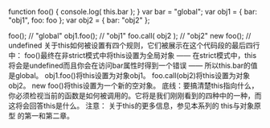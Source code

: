 function foo() {
	console.log( this.bar );
}
var bar = "global";
var obj1 = {
	bar: "obj1",
	foo: foo
};
var obj2 = {
	bar: "obj2"
};

foo();				// "global"
obj1.foo();			// "obj1"
foo.call( obj2 );	// "obj2"
new foo();			// undefined
关于this如何被设置有四个规则，它们被展示在这个代码段的最后四行中：
foo()最终在非strict模式中将this设置为全局对象 —— 在strict模式中，this将会是undefined而且你会在访问bar属性时得到一个错误 —— 所以this.bar的值是global。
obj1.foo()将this设置为对象obj1。
foo.call(obj2)将this设置为对象obj2。
new foo()将this设置为一个新的空对象。
底线：要搞清楚this指向什么，你必须检视当前的函数是如何被调用的。它将是我们刚刚看到的四种中的一种，而这将会回答this是什么。
注意： 关于this的更多信息，参见本系列的 this与对象原型 的第一和第二章。